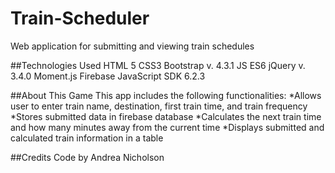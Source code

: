 # Train-Scheduler

Web application for submitting and viewing train schedules

##Technologies Used
HTML 5
CSS3
Bootstrap v. 4.3.1
JS ES6
jQuery v. 3.4.0
Moment.js
Firebase JavaScript SDK 6.2.3

##About This Game
This app includes the following functionalities:
*Allows user to enter train name, destination, first train time, and train frequency
*Stores submitted data in firebase database
*Calculates the next train time and how many minutes away from the current time
*Displays submitted and calculated train information in a table

##Credits
Code by Andrea Nicholson
